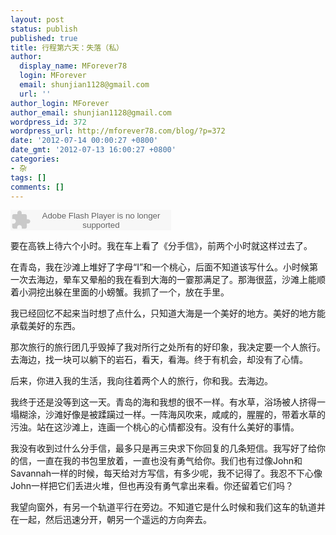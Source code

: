 ```yaml
---
layout: post
status: publish
published: true
title: 行程第六天：失落（私）
author:
  display_name: MForever78
  login: MForever
  email: shunjian1128@gmail.com
  url: ''
author_login: MForever
author_email: shunjian1128@gmail.com
wordpress_id: 372
wordpress_url: http://mforever78.com/blog/?p=372
date: '2012-07-14 00:00:27 +0800'
date_gmt: '2012-07-13 16:00:27 +0800'
categories:
- 杂
tags: []
comments: []
---
```


<p><embed align="center" src="http://www.xiami.com/widget/0_193034/singlePlayer.swf" type="application/x-shockwave-flash" width="257" height="33" wmode="transparent"></embed></p>
<p>要在高铁上待六个小时。我在车上看了《分手信》，前两个小时就这样过去了。</p>
<p>在青岛，我在沙滩上堆好了字母“I”和一个桃心，后面不知道该写什么。小时候第一次去海边，晕车又晕船的我在看到大海的一霎那满足了。那海很蓝，沙滩上能顺着小洞挖出躲在里面的小螃蟹。我抓了一个，放在手里。</p>
<p>我已经回忆不起来当时想了点什么，只知道大海是一个美好的地方。美好的地方能承载美好的东西。</p>
<p>那次旅行的旅行团几乎毁掉了我对所行之处所有的好印象，我决定要一个人旅行。去海边，找一块可以躺下的岩石，看天，看海。终于有机会，却没有了心情。</p>
<p>后来，你进入我的生活，我向往着两个人的旅行，你和我。去海边。</p>
<p>我终于还是没等到这一天。青岛的海和我想的很不一样。有水草，浴场被人挤得一塌糊涂，沙滩好像是被蹂躏过一样。一阵海风吹来，咸咸的，腥腥的，带着水草的污浊。站在这沙滩上，连画一个桃心的心情都没有。没有什么美好的事情。</p>
<p>我没有收到过什么分手信，最多只是再三央求下你回复的几条短信。我写好了给你的信，一直在我的书包里放着，一直也没有勇气给你。我们也有过像John和Savannah一样的时候，每天给对方写信，有多少呢，我不记得了。我忍不下心像John一样把它们丢进火堆，但也再没有勇气拿出来看。你还留着它们吗？</p>
<p>我望向窗外，有另一个轨道平行在旁边。不知道它是什么时候和我们这车的轨道并在一起，然后迅速分开，朝另一个遥远的方向奔去。</p>
